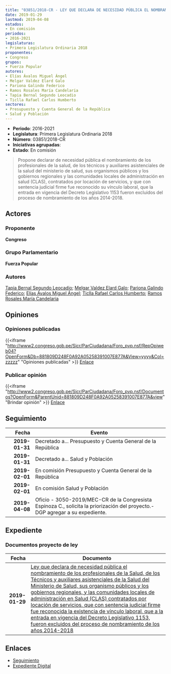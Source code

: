 ```yaml
---
title: "03851/2018-CR - LEY QUE DECLARA DE NECESIDAD PÚBLICA EL NOMBRAMIENTO DE LOS PROFESIONALES DE LA SALUD, DE LOS TÉCNICOS Y AUXILIARES ASISTENCIALES DE LA SALUD DEL MINISTERIO DE SALUD, SUS ORGANISMOS PÚBLICOS Y LOS GOBIERNOS REGIONALES QUE FUERON EXCLUIDOS DEL PROCESO DE NOMBRAMIENTO DE LOS AÑOS 2014-2018"
date: 2019-01-29
lastmod: 2019-04-08
estados:
- En comisión
periodos:
- 2016-2021
legislaturas:
- Primera Legislatura Ordinaria 2018
proponentes:
- Congreso
grupos:
- Fuerza Popular
autores:
- Elías Ávalos Miguel Ángel
- Melgar Valdez Elard Galo
- Pariona Galindo Federico
- Ramos Rosales María Candelaria
- Tapia Bernal Segundo Leocadio
- Ticlla Rafael Carlos Humberto
sectores:
- Presupuesto y Cuenta General de la República
- Salud y Población
---
```

- **Periodo**: 2016-2021
- **Legislatura**: Primera Legislatura Ordinaria 2018
- **Número**: 03851/2018-CR
- **Iniciativas agrupadas**: 
- **Estado**: En comisión

> Propone declarar de necesidad pública el nombramiento de los profesionales de la salud, de los técnicos y auxiliares asistenciales de la salud del ministerio de salud, sus organismos públicos y los gobiernos regionales y las comunidades locales de administración en salud (CLAS), contratados por locación de servicios, y que con sentencia judicial firme fue reconocido su vínculo laboral, que la entrada en vigencia del Decreto Legislativo 1153 fueron excluidos del proceso de nombramiento de los años 2014-2018.


## Actores

### Proponente

**Congreso**

### Grupo Parlamentario

**Fuerza Popular**

### Autores

[Tapia Bernal Segundo Leocadio](mailto:mailto:stapia@congreso.gob.pe); [Melgar Valdez Elard Galo](mailto:mailto:emelgar@congreso.gob.pe); [Pariona Galindo Federico](mailto:mailto:fpariona@congreso.gob.pe); [Elías Ávalos Miguel Ángel](mailto:mailto:melias@congreso.gob.pe); [Ticlla Rafael Carlos Humberto](mailto:mailto:cticlla@congreso.gob.pe); [Ramos Rosales María Candelaria](mailto:mailto:mramosr@congreso.gob.pe)

## Opiniones

### Opiniones publicadas

{{<iframe "http://www2.congreso.gob.pe/Sicr/ParCiudadana/Foro_pvp.nsf/RepOpiweb04?OpenForm&Db=881809D248F0A92A05258391007E877A&View=yyyy&Col=zzzzz" "Opiniones publicadas" >}}
[Enlace](http://www2.congreso.gob.pe/Sicr/ParCiudadana/Foro_pvp.nsf/RepOpiweb04?OpenForm&Db=881809D248F0A92A05258391007E877A&View=yyyy&Col=zzzzz)

### Publicar opinión

{{<iframe "http://www2.congreso.gob.pe/Sicr/ParCiudadana/Foro_pvp.nsf/Documentos?OpenForm&ParentUnid=881809D248F0A92A05258391007E877A&view" "Brindar opinión" >}}
[Enlace](http://www2.congreso.gob.pe/Sicr/ParCiudadana/Foro_pvp.nsf/Documentos?OpenForm&ParentUnid=881809D248F0A92A05258391007E877A&view)


## Seguimiento

| Fecha | Evento |
|------:|--------|
| **2019-01-31** | Decretado a... Presupuesto y Cuenta General de la República |
| **2019-01-31** | Decretado a... Salud y Población |
| **2019-02-01** | En comisión Presupuesto y Cuenta General de la República |
| **2019-02-01** | En comisión Salud y Población |
| **2019-04-08** | Oficio - 3050-2019/MEC-CR de la Congresista Espinoza C., solicita la priorización del proyecto.-DGP agregar a su expediente. |

## Expediente

### Documentos proyecto de ley

| Fecha | Documento |
|------:|-----------|
| **2019-01-29** | [Ley que declara de necesidad pública el nombramiento de los profesionales de la Salud, de los Técnicos y auxiliares asistenciales de la Salud del Ministerio de Salud, sus organismo públicos y los gobiernos regionales, y las comunidades locales de administración en Salud (CLAS) contratados por locación de servicios, que con sentencia judicial firme fue reconocida la existencia de vínculo laboral, que a la entrada en vigencia del Decreto Legislativo 1153, fueron excluidos del proceso de nombramiento de los años 2014-2018](http://www.leyes.congreso.gob.pe/Documentos/2016_2021/Proyectos_de_Ley_y_de_Resoluciones_Legislativas/PL0385120190129.pdf) |

## Enlaces

- [Seguimiento](http://www2.congreso.gob.pe/Sicr/TraDocEstProc/CLProLey2016.nsf/f7fff46988ca05b1052578e100829cc7/777e16edc660480105258392005d5525?OpenDocument)
- [Expediente Digital](http://www2.congreso.gob.pe/Sicr/TraDocEstProc/Expvirt_2011.nsf/visbusqptramdoc1621/03851?opendocument)

